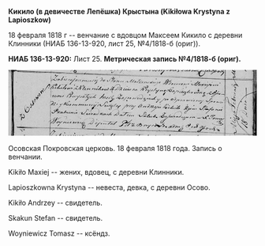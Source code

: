 **Кикило (в девичестве Лепёшка) Крыстына (Kikiłowa Krystyna z
Lapioszkow)**

18 февраля 1818 г -- венчание с вдовцом Максеем Кикило с деревни
Клинники (НИАБ 136-13-920, лист 25, №4/1818-б (ориг)).

**НИАБ 136-13-920:** Лист 25. **Метрическая запись №4/1818-б (ориг).**

![](./media/464a6106814095f5e378e2285dbc3ff7bf053244.png)

Осовская Покровская церковь. 18 февраля 1818 года. Запись о венчании.

Kikiło Maxiej -- жених, вдовец, с деревни Клинники.

Lapioszkowna Krystyna -- невеста, девка, с деревни Осово.

Kikiło Andrzey -- свидетель.

Skakun Stefan -- свидетель.

Woyniewicz Tomasz -- ксёндз.
